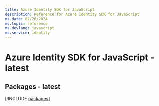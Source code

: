 ```yaml
---
title: Azure Identity SDK for JavaScript
description: Reference for Azure Identity SDK for JavaScript
ms.date: 02/26/2024
ms.topic: reference
ms.devlang: javascript
ms.service: identity
---
```

# Azure Identity SDK for JavaScript - latest
## Packages - latest
[!INCLUDE [packages](identity-index.md)]